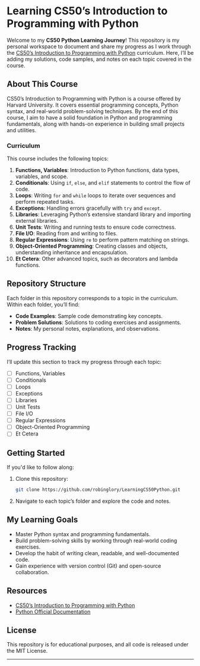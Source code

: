 # Learning CS50’s Introduction to Programming with Python

Welcome to my **CS50 Python Learning Journey**! This repository is my personal workspace to document and share my progress as I work through the [CS50’s Introduction to Programming with Python](https://cs50.harvard.edu/python/) curriculum. Here, I’ll be adding my solutions, code samples, and notes on each topic covered in the course.

## About This Course
CS50’s Introduction to Programming with Python is a course offered by Harvard University. It covers essential programming concepts, Python syntax, and real-world problem-solving techniques. By the end of this course, I aim to have a solid foundation in Python and programming fundamentals, along with hands-on experience in building small projects and utilities.

### Curriculum
This course includes the following topics:
1. **Functions, Variables**: Introduction to Python functions, data types, variables, and scope.
2. **Conditionals**: Using `if`, `else`, and `elif` statements to control the flow of code.
3. **Loops**: Writing `for` and `while` loops to iterate over sequences and perform repeated tasks.
4. **Exceptions**: Handling errors gracefully with `try` and `except`.
5. **Libraries**: Leveraging Python’s extensive standard library and importing external libraries.
6. **Unit Tests**: Writing and running tests to ensure code correctness.
7. **File I/O**: Reading from and writing to files.
8. **Regular Expressions**: Using `re` to perform pattern matching on strings.
9. **Object-Oriented Programming**: Creating classes and objects, understanding inheritance and encapsulation.
10. **Et Cetera**: Other advanced topics, such as decorators and lambda functions.

## Repository Structure
Each folder in this repository corresponds to a topic in the curriculum. Within each folder, you’ll find:
- **Code Examples**: Sample code demonstrating key concepts.
- **Problem Solutions**: Solutions to coding exercises and assignments.
- **Notes**: My personal notes, explanations, and observations.

## Progress Tracking
I’ll update this section to track my progress through each topic:

- [ ] Functions, Variables
- [ ] Conditionals
- [ ] Loops
- [ ] Exceptions
- [ ] Libraries
- [ ] Unit Tests
- [ ] File I/O
- [ ] Regular Expressions
- [ ] Object-Oriented Programming
- [ ] Et Cetera

## Getting Started
If you'd like to follow along:
1. Clone this repository:
   ```bash
   git clone https://github.com/robinglory/LearningCS50Python.git
   ```
2. Navigate to each topic’s folder and explore the code and notes.

## My Learning Goals
- Master Python syntax and programming fundamentals.
- Build problem-solving skills by working through real-world coding exercises.
- Develop the habit of writing clean, readable, and well-documented code.
- Gain experience with version control (Git) and open-source collaboration.

## Resources
- [CS50’s Introduction to Programming with Python](https://cs50.harvard.edu/python/)
- [Python Official Documentation](https://docs.python.org/3/)

## License
This repository is for educational purposes, and all code is released under the MIT License.

---
